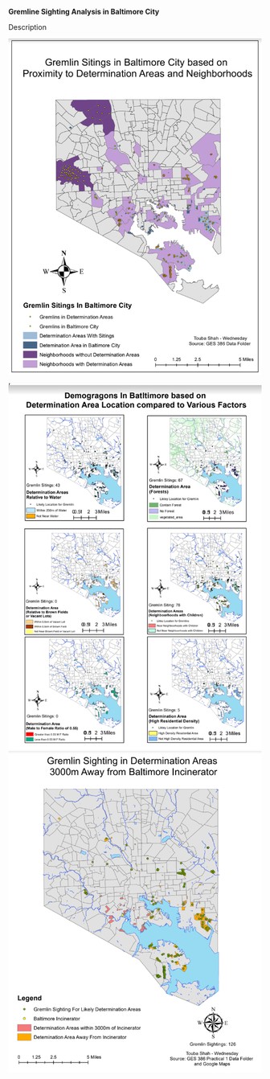 
**Gremline Sighting Analysis in Baltimore City**

Description

<img src="/images/486_11.PNG"/>, <img src="/images/486_12.PNG"/>
<img src="/images/486_13.PNG"/>

